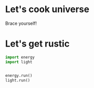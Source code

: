 # Let's cook universe
Brace yourself!

# Let's get rustic
```python
import energy
import light


energy.run()
light.run()

```